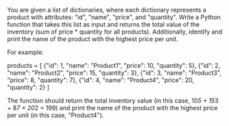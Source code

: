 You are given a list of dictionaries, where each dictionary represents a product with attributes: "id", "name", "price", and "quantity". Write a Python function that takes this list as input and returns the total value of the inventory (sum of price * quantity for all products). Additionally, identify and print the name of the product with the highest price per unit.

For example:

products = [
    {"id": 1, "name": "Product1", "price": 10, "quantity": 5},
    {"id": 2, "name": "Product2", "price": 15, "quantity": 3},
    {"id": 3, "name": "Product3", "price": 8, "quantity": 7},
    {"id": 4, "name": "Product4", "price": 20, "quantity": 2}
]

The function should return the total inventory value (in this case, 10*5 + 15*3 + 8*7 + 20*2 = 199) and print the name of the product with the highest price per unit (in this case, "Product4"). 